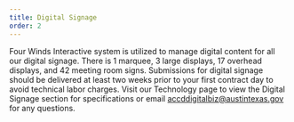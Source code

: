 ```yaml
---
title: Digital Signage
order: 2
---
```


Four Winds Interactive system is utilized to manage digital content for all our digital signage. There is 1 marquee, 3 large displays, 17 overhead displays, and 42 meeting room signs. Submissions for digital signage should be delivered at least two weeks prior to your first contract day to avoid technical labor charges. Visit our Technology page to view the Digital Signage section for specifications or email [accddigitalbiz@austintexas.gov](mailto:accddigitalbiz@austintexas.gov) for any questions.
